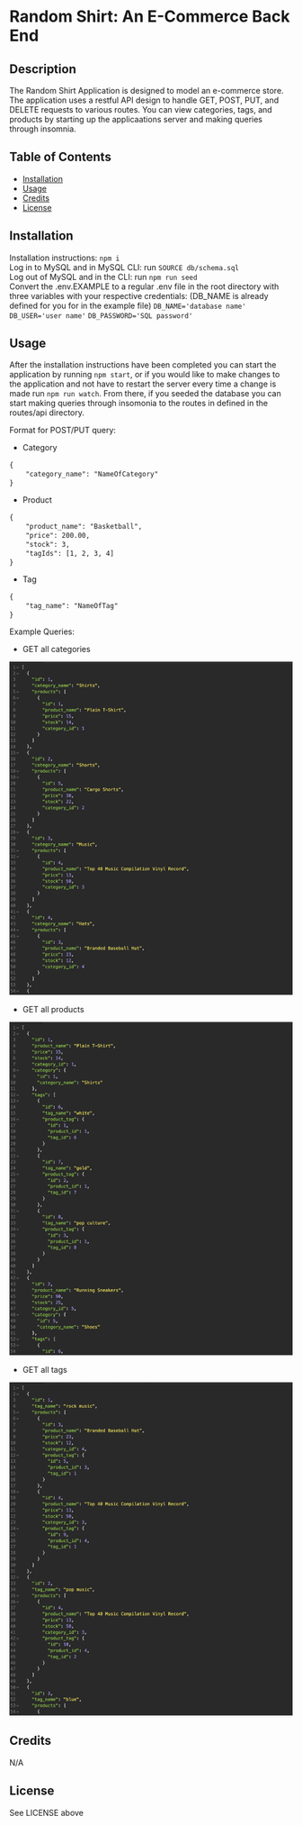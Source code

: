 # Random Shirt: An E-Commerce Back End

## Description

The Random Shirt Application is designed to model an e-commerce store. The application uses a restful API design 
to handle GET, POST, PUT, and DELETE requests to various routes. You can view categories, tags, and products by
starting up the applicaations server and making queries through insomnia.

## Table of Contents 

- [Installation](#Installation)
- [Usage](#Usage)
- [Credits](#Credits)
- [License](#License)

## Installation

Installation instructions: `npm i`   
Log in to MySQL and in MySQL CLI: run `SOURCE db/schema.sql`  
Log out of MySQL and in the CLI: run `npm run seed`  
Convert the .env.EXAMPLE to a regular .env file in the root directory with 
three variables with your respective credentials:
(DB_NAME is already defined for you for in the example file)
`DB_NAME='database name'` `DB_USER='user name'` `DB_PASSWORD='SQL password'`  

## Usage
After the installation instructions have been completed you can start the application by running `npm start`, or if you would like to make changes
to the application and not have to restart the server every time a change is made run `npm run watch`. From there, if you seeded the database you can start
making queries through insomonia to the routes in defined in the routes/api directory.

Format for POST/PUT query:

- Category
```
{
    "category_name": "NameOfCategory"
}
```

- Product
```
{
    "product_name": "Basketball",
    "price": 200.00,
    "stock": 3,
    "tagIds": [1, 2, 3, 4]
}
```

- Tag
```
{
    "tag_name": "NameOfTag"
}
```

Example Queries:

- GET all categories

![category-screenshot](assets/images/category-screenshot.png)

- GET all products

![product-screenshot](assets/images/product-screenshot.png)

- GET all tags

![tag-screenshot](assets/images/tag-screenshot.png)


## Credits

N/A 


## License

See LICENSE above
